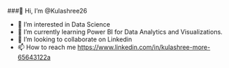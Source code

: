 ###👋 Hi, I’m @Kulashree26
- 👀 I’m interested in Data Science
- 🌱 I’m currently learning Power BI for Data Analytics and Visualizations.
- 💞️ I’m looking to collaborate on Linkedin
- 📫 How to reach me https://www.linkedin.com/in/kulashree-more-65643122a

<!---
Kulashree26/Kulashree26 is a ✨ special ✨ repository because its `README.md` (this file) appears on your GitHub profile.
You can click the Preview link to take a look at your changes.
--->
